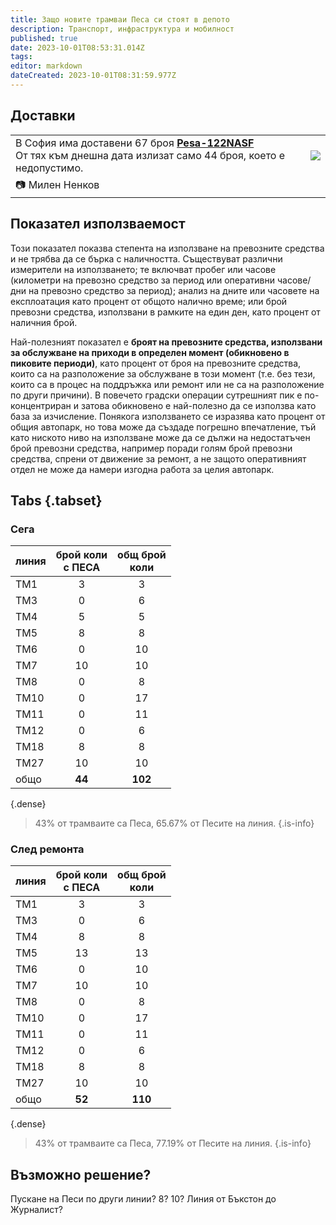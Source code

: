 ```yaml
---
title: Защо новите трамваи Песа си стоят в депото
description: Транспорт, инфраструктура и мобилност
published: true
date: 2023-10-01T08:53:31.014Z
tags: 
editor: markdown
dateCreated: 2023-10-01T08:31:59.977Z
---
```


## Доставки




<div class="table-responsive"><table style="width:100%"><tr>
<td>В София има доставени 67 броя <a href="/bg/public-transport/fleet-list/2013-Pesa-122NASF"><b>Pesa-122NASF</b></a><br>От тях към днешна дата излизат само 44 броя, което е недопустимо.</td>
<td><img src="https://drive.google.com/uc?id=15i-Ymy1xsN1G3UrV6Vckpa0WXZr1JRiu"></td></tr>
  <td colspan=2 >📷 <a href=""><b></b></a> Милен Ненков</td></table></div>
  
  
  
## Показател използваемост

Този показател показва степента на използване на превозните средства и не трябва да се бърка с наличността. Съществуват различни измерители на използването; те включват пробег или часове (километри на превозно средство за период или оперативни часове/дни на превозно средство за период); анализ на дните или часовете на експлоатация като процент от общото налично време; или брой превозни средства, използвани в рамките на един ден, като процент от наличния брой.

Най-полезният показател е **броят на превозните средства, използвани за обслужване на приходи в определен момент (обикновено в пиковите периоди)**, като процент от броя на превозните средства, които са на разположение за обслужване в този момент (т.е. без тези, които са в процес на поддръжка или ремонт или не са на разположение по други причини). В повечето градски операции сутрешният пик е по-концентриран и затова обикновено е най-полезно да се използва като база за изчисление. Понякога използването се изразява като процент от общия автопарк, но това може да създаде погрешно впечатление, тъй като ниското ниво на използване може да се дължи на недостатъчен брой превозни средства, например поради голям брой превозни средства, спрени от движение за ремонт, а не защото оперативният отдел не може да намери изгодна работа за целия автопарк.


## Tabs {.tabset}

### Сега 

| линия     | брой коли<br>с ПЕСА | общ брой<br> коли         | 
|------|:------:|:---------:|
|  ТМ1 |    3   |     3     |
|  ТМ3 |    0   |     6     |
|  ТМ4 |    5   |     5     |
|  ТМ5 |    8   |     8     |
|  ТМ6 |    0   |     10    |
|  ТМ7 |   10   |     10    |
|  ТМ8 |    0   |     8     |
| ТМ10 |    0   |     17    |
| ТМ11 |    0   |     11    |
| ТМ12 |    0   |     6     |
| ТМ18 |    8   |     8     |
| ТМ27 |   10   |     10    |
| общо |   **44**   |    **102**    |
{.dense}

> 43% от трамваите са Песа, 65.67% от Песите на линия.
{.is-info}


### След ремонта 
| линия     | брой коли<br>с ПЕСА | общ брой<br> коли         | 
|------|:------:|:---------:|
|  ТМ1 |    3   |     3     |
|  ТМ3 |    0   |     6     |
|  ТМ4 |    8   |     8     |
|  ТМ5 |    13  |    13     |
|  ТМ6 |    0   |     10    |
|  ТМ7 |   10   |     10    |
|  ТМ8 |    0   |     8     |
| ТМ10 |    0   |     17    |
| ТМ11 |    0   |     11    |
| ТМ12 |    0   |     6     |
| ТМ18 |    8   |     8     |
| ТМ27 |   10   |     10    |
| общо |   **52**   |    **110**    |
{.dense}

> 43% от трамваите са Песа, 77.19% от Песите на линия.
{.is-info}

## Възможно решение?

Пускане на Песи по други линии? 8? 10? Линия от Бъкстон до Журналист?
